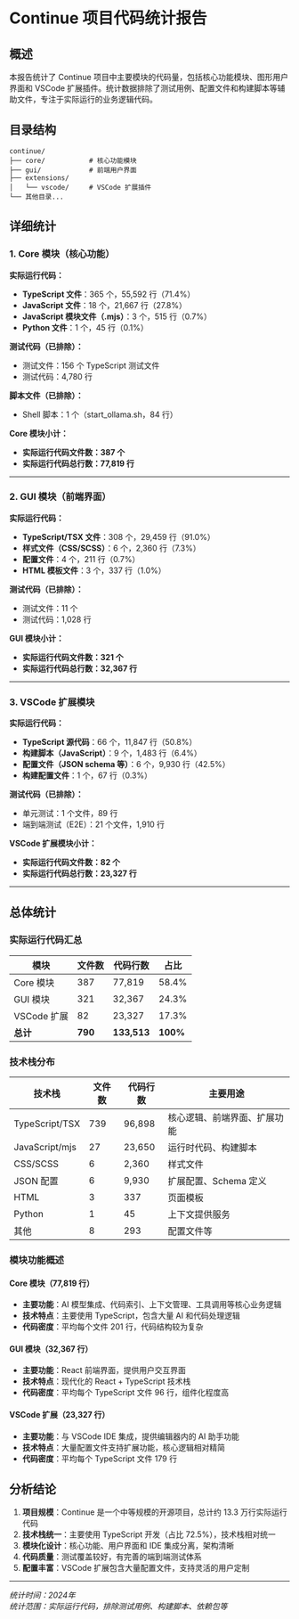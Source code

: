 # Continue 项目代码统计报告

## 概述

本报告统计了 Continue 项目中主要模块的代码量，包括核心功能模块、图形用户界面和 VSCode 扩展插件。统计数据排除了测试用例、配置文件和构建脚本等辅助文件，专注于实际运行的业务逻辑代码。

## 目录结构

```
continue/
├── core/           # 核心功能模块
├── gui/            # 前端用户界面
├── extensions/
│   └── vscode/     # VSCode 扩展插件
└── 其他目录...
```

## 详细统计

### 1. Core 模块（核心功能）

**实际运行代码：**

- **TypeScript 文件**：365 个，55,592 行（71.4%）
- **JavaScript 文件**：18 个，21,667 行（27.8%）
- **JavaScript 模块文件（.mjs）**：3 个，515 行（0.7%）
- **Python 文件**：1 个，45 行（0.1%）

**测试代码（已排除）：**

- 测试文件：156 个 TypeScript 测试文件
- 测试代码：4,780 行

**脚本文件（已排除）：**

- Shell 脚本：1 个（start_ollama.sh，84 行）

**Core 模块小计：**

- **实际运行代码文件数：387 个**
- **实际运行代码总行数：77,819 行**

---

### 2. GUI 模块（前端界面）

**实际运行代码：**

- **TypeScript/TSX 文件**：308 个，29,459 行（91.0%）
- **样式文件（CSS/SCSS）**：6 个，2,360 行（7.3%）
- **配置文件**：4 个，211 行（0.7%）
- **HTML 模板文件**：3 个，337 行（1.0%）

**测试代码（已排除）：**

- 测试文件：11 个
- 测试代码：1,028 行

**GUI 模块小计：**

- **实际运行代码文件数：321 个**
- **实际运行代码总行数：32,367 行**

---

### 3. VSCode 扩展模块

**实际运行代码：**

- **TypeScript 源代码**：66 个，11,847 行（50.8%）
- **构建脚本（JavaScript）**：9 个，1,483 行（6.4%）
- **配置文件（JSON schema 等）**：6 个，9,930 行（42.5%）
- **构建配置文件**：1 个，67 行（0.3%）

**测试代码（已排除）：**

- 单元测试：1 个文件，89 行
- 端到端测试（E2E）：21 个文件，1,910 行

**VSCode 扩展模块小计：**

- **实际运行代码文件数：82 个**
- **实际运行代码总行数：23,327 行**

---

## 总体统计

### 实际运行代码汇总

| 模块        | 文件数  | 代码行数    | 占比     |
| ----------- | ------- | ----------- | -------- |
| Core 模块   | 387     | 77,819      | 58.4%    |
| GUI 模块    | 321     | 32,367      | 24.3%    |
| VSCode 扩展 | 82      | 23,327      | 17.3%    |
| **总计**    | **790** | **133,513** | **100%** |

### 技术栈分布

| 技术栈         | 文件数 | 代码行数 | 主要用途                     |
| -------------- | ------ | -------- | ---------------------------- |
| TypeScript/TSX | 739    | 96,898   | 核心逻辑、前端界面、扩展功能 |
| JavaScript/mjs | 27     | 23,650   | 运行时代码、构建脚本         |
| CSS/SCSS       | 6      | 2,360    | 样式文件                     |
| JSON 配置      | 6      | 9,930    | 扩展配置、Schema 定义        |
| HTML           | 3      | 337      | 页面模板                     |
| Python         | 1      | 45       | 上下文提供服务               |
| 其他           | 8      | 293      | 配置文件等                   |

### 模块功能概述

#### Core 模块（77,819 行）

- **主要功能**：AI 模型集成、代码索引、上下文管理、工具调用等核心业务逻辑
- **技术特点**：主要使用 TypeScript，包含大量 AI 和代码处理逻辑
- **代码密度**：平均每个文件 201 行，代码结构较为复杂

#### GUI 模块（32,367 行）

- **主要功能**：React 前端界面，提供用户交互界面
- **技术特点**：现代化的 React + TypeScript 技术栈
- **代码密度**：平均每个 TypeScript 文件 96 行，组件化程度高

#### VSCode 扩展（23,327 行）

- **主要功能**：与 VSCode IDE 集成，提供编辑器内的 AI 助手功能
- **技术特点**：大量配置文件支持扩展功能，核心逻辑相对精简
- **代码密度**：平均每个 TypeScript 文件 179 行

## 分析结论

1. **项目规模**：Continue 是一个中等规模的开源项目，总计约 13.3 万行实际运行代码
2. **技术栈统一**：主要使用 TypeScript 开发（占比 72.5%），技术栈相对统一
3. **模块化设计**：核心功能、用户界面和 IDE 集成分离，架构清晰
4. **代码质量**：测试覆盖较好，有完善的端到端测试体系
5. **配置丰富**：VSCode 扩展包含大量配置文件，支持灵活的用户定制

---

_统计时间：2024年_  
_统计范围：实际运行代码，排除测试用例、构建脚本、依赖包等_
